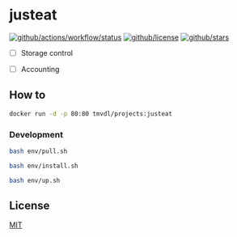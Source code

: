 # justeat

[![github/actions/workflow/status](https://img.shields.io/github/actions/workflow/status/brtmvdl/justeat/docker-push.yml)](https://img.shields.io/github/actions/workflow/status/brtmvdl/justeat/docker-push.yml) [![github/license](https://img.shields.io/github/license/brtmvdl/justeat)](https://img.shields.io/github/license/brtmvdl/justeat) [![github/stars](https://img.shields.io/github/stars/brtmvdl/justeat?style=social)](https://img.shields.io/github/stars/brtmvdl/antify?style=social)

- [ ] Storage control

- [ ] Accounting

## How to

```sh
docker run -d -p 80:80 tmvdl/projects:justeat
```

### Development

```sh
bash env/pull.sh 

bash env/install.sh 

bash env/up.sh 
```

## License

[MIT](./LICENSE)
